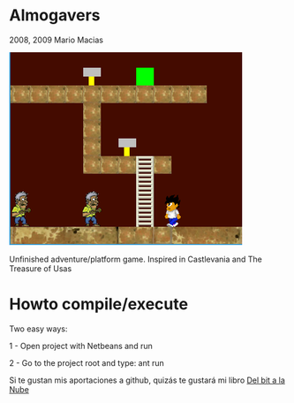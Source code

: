 Almogavers
==========
2008, 2009 Mario Macias

![Screenshot](shot.png "Screenshot")

Unfinished adventure/platform game. Inspired in Castlevania and The Treasure of Usas

Howto compile/execute
=====================
Two easy ways:

1 - Open project with Netbeans and run

2 - Go to the project root and type: ant run


Si te gustan mis aportaciones a github, quizás te gustará mi libro [Del bit a la Nube](http://www.xaas.guru/del-bit-a-la-nube/)
